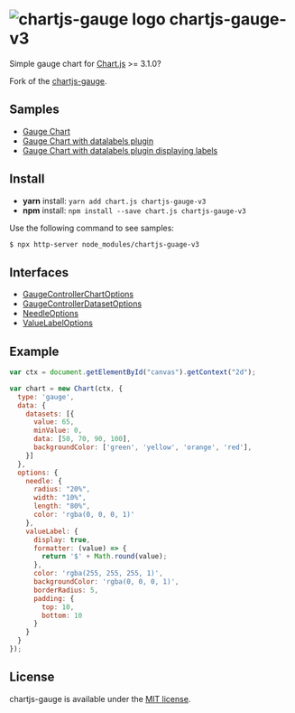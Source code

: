 # ![chartjs-gauge logo](./samples/logo.svg) chartjs-gauge-v3

Simple gauge chart for [Chart.js](https://www.chartjs.org/) >= 3.1.0?

Fork of the [chartjs-gauge](https://github.com/haiiaaa/chartjs-gauge).

## Samples

- [Gauge Chart](samples/gauge.html)
- [Gauge Chart with datalabels plugin](samples/gauge-datalabels.html)
- [Gauge Chart with datalabels plugin displaying labels](samples/gauge-datalabels-labels.html)

## Install

- **yarn** install: `yarn add chart.js chartjs-gauge-v3`
- **npm** install: `npm install --save chart.js chartjs-gauge-v3`

Use the following command to see samples:

```sh
$ npx http-server node_modules/chartjs-guage-v3
```

## Interfaces

- [GaugeControllerChartOptions](docs/interfaces/GaugeControllerChartOptions.md)
- [GaugeControllerDatasetOptions](docs/interfaces/GaugeControllerDatasetOptions.md)
- [NeedleOptions](docs/interfaces/NeedleOptions.md)
- [ValueLabelOptions](docs/interfaces/ValueLabelOptions.md)

## Example

```javascript
var ctx = document.getElementById("canvas").getContext("2d");

var chart = new Chart(ctx, {
  type: 'gauge',
  data: {
    datasets: [{
      value: 65,
      minValue: 0,
      data: [50, 70, 90, 100],
      backgroundColor: ['green', 'yellow', 'orange', 'red'],
    }]
  },
  options: {
    needle: {
      radius: "20%",
      width: "10%",
      length: "80%",
      color: 'rgba(0, 0, 0, 1)'
    },
    valueLabel: {
      display: true,
      formatter: (value) => {
        return '$' + Math.round(value);
      },
      color: 'rgba(255, 255, 255, 1)',
      backgroundColor: 'rgba(0, 0, 0, 1)',
      borderRadius: 5,
      padding: {
        top: 10,
        bottom: 10
      }
    }
  }
});
```

## License

chartjs-gauge is available under the [MIT license](https://opensource.org/licenses/MIT).
